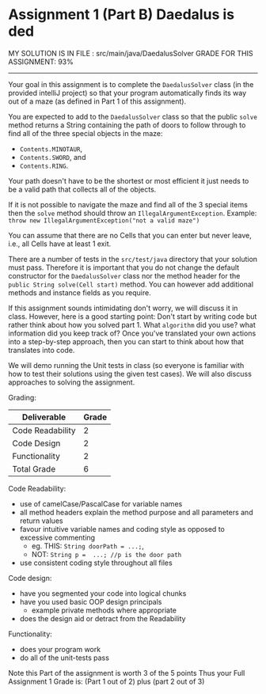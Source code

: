 # Assignment 1 (Part B) Daedalus is ded

MY SOLUTION IS IN FILE : src/main/java/DaedalusSolver
GRADE FOR THIS ASSIGNMENT: 93%

--------------------------------------------------------------------------------------------------------------------------------------------------------------------

Your goal in this assignment is to complete the `DaedalusSolver` class (in the provided intelliJ project) so that your program automatically finds its way out of a maze (as defined in Part 1 of this assignment).

You are expected to add to the `DaedalusSolver` class so that the public `solve` method returns a String containing the path of doors to follow through to find all of the three special objects in the maze:

- `Contents.MINOTAUR`,
- `Contents.SWORD`, and
- `Contents.RING`.

Your path doesn't have to be the shortest or most efficient it just needs to be a valid path that collects all of the objects.

If it is not possible to navigate the maze and find all of the 3 special items then the `solve` method should throw an `IllegalArgumentException`. Example: `throw new IllegalArgumentException("not a valid maze")`

You can assume that there are no Cells that you can enter but never leave, i.e., all Cells have at least 1 exit.

There are a number of tests in the `src/test/java` directory that your solution must pass. Therefore it is important that you do not change the default constructor for the `DaedalusSolver` class nor the method header for the `public String solve(Cell start)` method. You can however add additional methods and instance fields as you require.

If this assignment sounds intimidating don't worry, we will discuss it in class. However, here is a good starting point: Don't start by writing code but rather think about how you solved part 1. What `algorithm` did you use? what information did you keep track of? Once you've translated your own actions into a step-by-step approach, then you can start to think about how that translates into code.

We will demo running the Unit tests in class (so everyone is familiar with how to test their solutions using the given test cases). We will also discuss approaches to solving the assignment.

Grading:

| Deliverable  | Grade  |
|---|---|
| Code Readability  | 2 |
| Code Design       | 2 |
| Functionality     | 2 |
| Total Grade       | 6 |

Code Readability:
- use of camelCase/PascalCase for variable names
- all method headers explain the method purpose and all parameters and return values
- favour intuitive variable names and coding style as opposed to excessive commenting
  - eg. THIS: `String doorPath = ...;`,
  - NOT: `String p =  ...; //p is the door path`
- use consistent coding style throughout all files

Code design:
- have you segmented your code into logical chunks
- have you used basic OOP design principals
  - example  private methods where appropriate
- does the design aid or detract from the Readability

Functionality:
  - does your program work
  - do all of the unit-tests pass


Note this Part of the assignment is worth 3 of the 5 points
Thus your Full Assignment 1 Grade is: (Part 1 out of 2) plus (part 2 out of 3)

